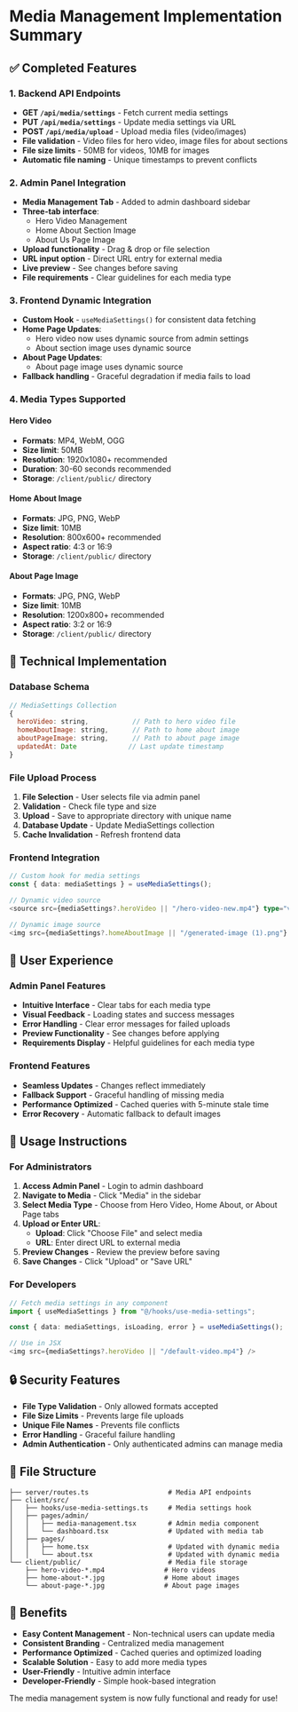 # Media Management Implementation Summary

## ✅ Completed Features

### 1. Backend API Endpoints
- **GET `/api/media/settings`** - Fetch current media settings
- **PUT `/api/media/settings`** - Update media settings via URL
- **POST `/api/media/upload`** - Upload media files (video/images)
- **File validation** - Video files for hero video, image files for about sections
- **File size limits** - 50MB for videos, 10MB for images
- **Automatic file naming** - Unique timestamps to prevent conflicts

### 2. Admin Panel Integration
- **Media Management Tab** - Added to admin dashboard sidebar
- **Three-tab interface**:
  - Hero Video Management
  - Home About Section Image
  - About Us Page Image
- **Upload functionality** - Drag & drop or file selection
- **URL input option** - Direct URL entry for external media
- **Live preview** - See changes before saving
- **File requirements** - Clear guidelines for each media type

### 3. Frontend Dynamic Integration
- **Custom Hook** - `useMediaSettings()` for consistent data fetching
- **Home Page Updates**:
  - Hero video now uses dynamic source from admin settings
  - About section image uses dynamic source
- **About Page Updates**:
  - About page image uses dynamic source
- **Fallback handling** - Graceful degradation if media fails to load

### 4. Media Types Supported

#### Hero Video
- **Formats**: MP4, WebM, OGG
- **Size limit**: 50MB
- **Resolution**: 1920x1080+ recommended
- **Duration**: 30-60 seconds recommended
- **Storage**: `/client/public/` directory

#### Home About Image
- **Formats**: JPG, PNG, WebP
- **Size limit**: 10MB
- **Resolution**: 800x600+ recommended
- **Aspect ratio**: 4:3 or 16:9
- **Storage**: `/client/public/` directory

#### About Page Image
- **Formats**: JPG, PNG, WebP
- **Size limit**: 10MB
- **Resolution**: 1200x800+ recommended
- **Aspect ratio**: 3:2 or 16:9
- **Storage**: `/client/public/` directory

## 🔧 Technical Implementation

### Database Schema
```javascript
// MediaSettings Collection
{
  heroVideo: string,           // Path to hero video file
  homeAboutImage: string,      // Path to home about image
  aboutPageImage: string,      // Path to about page image
  updatedAt: Date             // Last update timestamp
}
```

### File Upload Process
1. **File Selection** - User selects file via admin panel
2. **Validation** - Check file type and size
3. **Upload** - Save to appropriate directory with unique name
4. **Database Update** - Update MediaSettings collection
5. **Cache Invalidation** - Refresh frontend data

### Frontend Integration
```typescript
// Custom hook for media settings
const { data: mediaSettings } = useMediaSettings();

// Dynamic video source
<source src={mediaSettings?.heroVideo || "/hero-video-new.mp4"} type="video/mp4" />

// Dynamic image source
<img src={mediaSettings?.homeAboutImage || "/generated-image (1).png"} />
```

## 🎯 User Experience

### Admin Panel Features
- **Intuitive Interface** - Clear tabs for each media type
- **Visual Feedback** - Loading states and success messages
- **Error Handling** - Clear error messages for failed uploads
- **Preview Functionality** - See changes before applying
- **Requirements Display** - Helpful guidelines for each media type

### Frontend Features
- **Seamless Updates** - Changes reflect immediately
- **Fallback Support** - Graceful handling of missing media
- **Performance Optimized** - Cached queries with 5-minute stale time
- **Error Recovery** - Automatic fallback to default images

## 🚀 Usage Instructions

### For Administrators
1. **Access Admin Panel** - Login to admin dashboard
2. **Navigate to Media** - Click "Media" in the sidebar
3. **Select Media Type** - Choose from Hero Video, Home About, or About Page tabs
4. **Upload or Enter URL**:
   - **Upload**: Click "Choose File" and select media
   - **URL**: Enter direct URL to external media
5. **Preview Changes** - Review the preview before saving
6. **Save Changes** - Click "Upload" or "Save URL"

### For Developers
```typescript
// Fetch media settings in any component
import { useMediaSettings } from "@/hooks/use-media-settings";

const { data: mediaSettings, isLoading, error } = useMediaSettings();

// Use in JSX
<img src={mediaSettings?.heroVideo || "/default-video.mp4"} />
```

## 🔒 Security Features
- **File Type Validation** - Only allowed formats accepted
- **File Size Limits** - Prevents large file uploads
- **Unique File Names** - Prevents file conflicts
- **Error Handling** - Graceful failure handling
- **Admin Authentication** - Only authenticated admins can manage media

## 📁 File Structure
```
├── server/routes.ts                    # Media API endpoints
├── client/src/
│   ├── hooks/use-media-settings.ts     # Media settings hook
│   ├── pages/admin/
│   │   ├── media-management.tsx        # Admin media component
│   │   └── dashboard.tsx               # Updated with media tab
│   ├── pages/
│   │   ├── home.tsx                    # Updated with dynamic media
│   │   └── about.tsx                   # Updated with dynamic media
└── client/public/                      # Media file storage
    ├── hero-video-*.mp4               # Hero videos
    ├── home-about-*.jpg               # Home about images
    └── about-page-*.jpg               # About page images
```

## 🎉 Benefits
- **Easy Content Management** - Non-technical users can update media
- **Consistent Branding** - Centralized media management
- **Performance Optimized** - Cached queries and optimized loading
- **Scalable Solution** - Easy to add more media types
- **User-Friendly** - Intuitive admin interface
- **Developer-Friendly** - Simple hook-based integration

The media management system is now fully functional and ready for use!